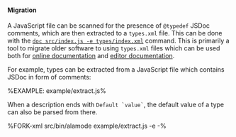 
#### Migration

A JavaScript file can be scanned for the presence of `@typedef` JSDoc comments, which are then extracted to a `types.xml` file. This can be done with the [`doc src/index.js -e types/index.xml`](#extract-types) command. This is primarily a tool to migrate older software to using `types.xml` files which can be used both for [online documentation](#online-documentation) and [editor documentation](#editor-documentation).

For example, types can be extracted from a JavaScript file which contains JSDoc in form of comments:

%EXAMPLE: example/extract.js%

When a description ends with <code>Default &#96;value&#96;</code>, the default value of a type can also be parsed from there.

%FORK-xml src/bin/alamode example/extract.js -e -%
